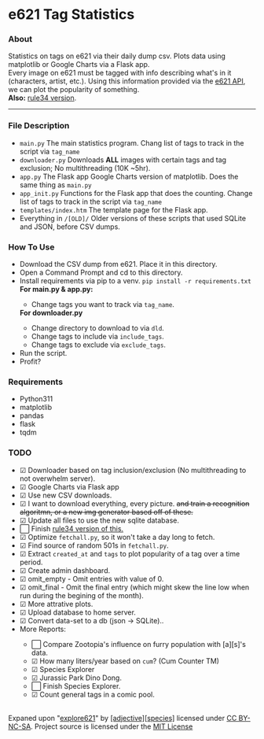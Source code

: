 # e621 Tag Statistics
<h3><b>About</b></h3>
Statistics on tags on e621 via their daily dump csv. Plots data using matplotlib or Google Charts via a Flask app.<br>
Every image on e621 must be tagged with info describing what's in it (characters, artist, etc.). Using this information provided via the <a href="https://e621.net/posts.json">e621 API</a>, we can plot the popularity of something.<br>
<b>Also:</b> <a href="https://github.com/E-Krabs/rule34_json_dump">rule34 version</a>.
<hr>

<h3><b>File Description</b></h3>
<ul>
  <li><code>main.py</code> The main statistics program. Chang list of tags to track in the script via <code>tag_name</code><br></li>
  <li><code>downloader.py</code> Downloads <b>ALL</b> images with certain tags and tag exclusion; No multithreading (10K ~5hr).<br></li>
  <li><code>app.py</code> The Flask app Google Charts version of matplotlib. Does the same thing as <code>main.py</code><br></li>
  <li><code>app_init.py</code> Functions for the Flask app that does the counting. Change list of tags to track in the script via <code>tag_name</code><br></li>
  <li><code>templates/index.htm</code> The template page for the Flask app.<br></li>
  <li>Everything in <code>/[OLD]/</code> Older versions of these scripts that used SQLite and JSON, before CSV dumps.</li>
</ul>

<h3><b>How To Use</b></h3>
<ul>
  <li>Download the CSV dump from e621. Place it in this directory.</li>
  <li>Open a Command Prompt and cd to this directory.</li>
  <li>Install requirements via pip to a venv. <code>pip install -r requirements.txt</code></li>
  <b>For main.py & app.py:</b>
  <ul>
    <li>Change tags you want to track via <code>tag_name</code>.</li>
  </ul>
  <b>For downloader.py</b>
  <ul>
    <li>Change directory to download to via <code>dld</code>.</li>
    <li>Change tags to include via <code>include_tags</code>.</li>
    <li>Change tags to exclude via <code>exclude_tags</code>.</li>
  </ul>
  <li>Run the script.</li>
  <li>Profit?</li>
</ul>
  
<h3><b>Requirements</b></h3>
<ul>
  <li>Python311</li>
  <li>matplotlib</li>
  <li>pandas</li>
  <li>flask</li>
  <li>tqdm</li>
</ul>

<h3><b>TODO</b></h3>
<ul>
  <li>☑ Downloader based on tag inclusion/exclusion (No multithreading to not overwhelm server).
  <li>☑ Google Charts via Flask app</li>
  <li>☑ Use new CSV downloads.</li>
  <li>☑ I want to download everything, every picture. <strike>and train a recognition algoritmn, or a new img generator based off of these.</strike></li>
  <li>☑ Update all files to use the new sqlite database.</li>
  <li>⬜ Finish <a href="https://github.com/E-Krabs/rule34_json_dump">rule34 version of this.</a></li>
  <li>☑ Optimize <code>fetchall.py</code>, so it won't take a day long to fetch.</li>
  <li>☑ Find source of random 501s in <code>fetchall.py</code>.</li>
  <li>☑ Extract <code>created_at</code> and <code>tags</code> to plot popularity of a tag over a time period.</li>
  <li>☑ Create admin dashboard.</li>
  <li>☑ omit_empty - Omit entries with value of 0.</li>
  <li>☑ omit_final - Omit the final entry (which might skew the line low when run during the begining of the month).</li>
  <li>☑ More attrative plots.</li>
  <li>☑ Upload database to home server.</li>
  <li>☑ Convert data-set to a db (json -> SQLite)..</li>
  <li>More Reports:</li>
    <ul>
      <li>⬜ Compare Zootopia's influence on furry population with [a][s]'s data.</li>
      <li>☑ How many liters/year based on <code>cum</code>? (Cum Counter TM)</li>
      <li>☑ Species Explorer</li>
      <li>☑ Jurassic Park Dino Dong.</li>
      <li>⬜ Finish Species Explorer.</li>
      <li>☑ Count general tags in a comic pool.</li>
  </ul>
</ul>
<br>
Expaned upon "<a href="https://explore621.net">explore621</a>" by <a href="https://adjectivespecies.com/">[adjective][species]</a> licensed under <a href="https://creativecommons.org/licenses/by-nc-sa/4.0/">CC BY-NC-SA</a>. Project source is licensed under the <a href="https://github.com/E-Krabs/e621-json-dump/blob/main/LICENSE">MIT License</a>

